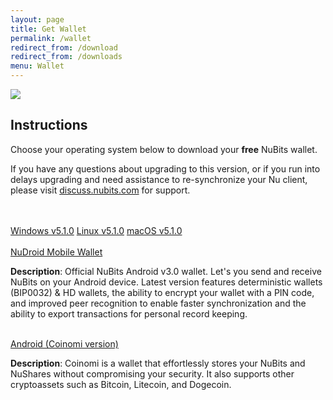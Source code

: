 ```yaml
---
layout: page
title: Get Wallet
permalink: /wallet
redirect_from: /download
redirect_from: /downloads
menu: Wallet
---
```

<div class="download-wallet">
  <div class="logo">
    <img src="{{ site.url }}{{ site.baseurl }}/assets/img/global/logo-nu.png">
  </div>
  <div class="details">
    <h2>Instructions</h2>
    <p>Choose your operating system below to download your <b>free</b> NuBits wallet.
    <p>If you have any questions about upgrading to this version, or if you run into delays upgrading and need assistance to re-synchronize your Nu client, please visit <a href="https://discuss.nubits.com">discuss.nubits.com</a> for support.</p>
    <br><br>
    <div class="download-options">
      <a href="https://bitbucket.org/JordanLeePeershares/nubit/downloads/nu-5.1.0-win-gitian.zip" class="windows"><span>Windows v5.1.0</span></a>
      <a href="https://bitbucket.org/JordanLeePeershares/nubit/downloads/nu-5.1.0-linux-gitian.zip" class="linux"><span>Linux v5.1.0</span></a>
      <a href="https://github.com/jooize/Nu-macOS/releases/download/v5.1.0/NuBits-5.1.0.dmg" class="mac"><span>macOS v5.1.0</span></a><br><br>
       <a href="https://play.google.com/store/apps/details?id=com.matthewmitchell.nubits_android_wallet&hl=en" class="btn-large btn btn-info">NuDroid Mobile Wallet</a>
       <p><b>Description</b>: Official NuBits Android v3.0 wallet. Let's you send and receive NuBits on your Android device. Latest version features deterministic wallets (BIP0032) & HD wallets, the ability to encrypt your wallet with a PIN code, and improved peer recognition to enable faster synchronization and the ability to export transactions for personal record keeping.</p>
      <br>
       <a href="https://play.google.com/store/apps/details?id=com.coinomi.wallet" class="btn-large btn btn-info">Android (Coinomi version)</a>
       <p><b>Description</b>: Coinomi is a wallet that effortlessly stores your NuBits and NuShares without compromising your security. It also supports other cryptoassets such as Bitcoin, Litecoin, and Dogecoin.</p>
    </div>
  </div>
</div>

<br>
